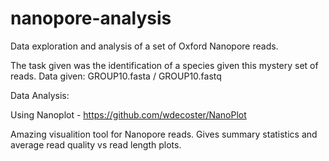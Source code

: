 # nanopore-analysis
Data exploration and analysis of a set of Oxford Nanopore reads.

The task given was the identification of a species given this mystery set of reads.
Data given: GROUP10.fasta / GROUP10.fastq

Data Analysis:

Using Nanoplot - https://github.com/wdecoster/NanoPlot

Amazing visualition tool for Nanopore reads. Gives summary statistics and average read quality vs read length plots.

